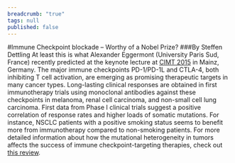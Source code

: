 ```yaml
---
breadcrumb: "true"
tags: null
published: false
---
```


#Immune Checkpoint blockade – Worthy of a Nobel Prize?
###By Steffen Dettling
At least this is what Alexander Eggermont (University Paris Sud, France) recently predicted at the keynote lecture at [CIMT 2015](http://www.meeting.cimt.eu/) in Mainz, Germany.
The major immune checkpoints PD-1/PD-1L and CTLA-4, both inhibiting T cell activation, are emerging as promising therapeutic targets in many cancer types. Long-lasting clinical responses are obtained in first immunotherapy trials using monoclonal antibodies against these checkpoints in melanoma, renal cell carcinoma, and non-small cell lung carcinoma. First data from Phase I clinical trials suggest a positive correlation of response rates and higher loads of somatic mutations. For instance, NSCLC patients with a positive smoking status seems to benefit more from immunotherapy compared to non-smoking patients. For more detailed information about how the mutational heterogeneity in tumors affects the success of immune checkpoint-targeting therapies, check out [this review](http://www.ncbi.nlm.nih.gov/pmc/articles/PMC3937193/).   


 

 